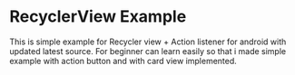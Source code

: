 # RecyclerView Example
This is simple example for Recycler view  + Action listener for android with updated latest source. For beginner  can learn easily so that i made simple example with action button and with card view implemented.
